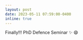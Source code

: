 ```yaml
---
layout: post
date: 2023-05-11 07:59:00-0400
inline: true
---
```


Finally!!! PhD Defence Seminar :sparkles: :smile:
